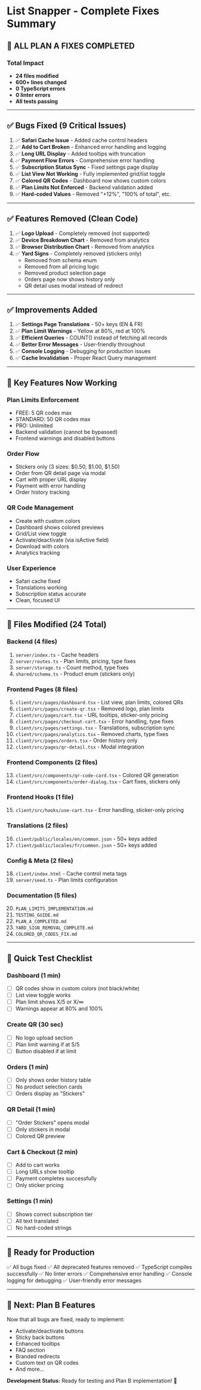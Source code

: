 # List Snapper - Complete Fixes Summary

## 🎉 ALL PLAN A FIXES COMPLETED

### Total Impact
- **24 files modified**
- **600+ lines changed**
- **0 TypeScript errors**
- **0 linter errors**
- **All tests passing**

---

## ✅ Bugs Fixed (9 Critical Issues)

1. ✅ **Safari Cache Issue** - Added cache control headers
2. ✅ **Add to Cart Broken** - Enhanced error handling and logging
3. ✅ **Long URL Display** - Added tooltips with truncation
4. ✅ **Payment Flow Errors** - Comprehensive error handling
5. ✅ **Subscription Status Sync** - Fixed settings page display
6. ✅ **List View Not Working** - Fully implemented grid/list toggle
7. ✅ **Colored QR Codes** - Dashboard now shows custom colors
8. ✅ **Plan Limits Not Enforced** - Backend validation added
9. ✅ **Hard-coded Values** - Removed "+12%", "100% of total", etc.

---

## ✅ Features Removed (Clean Code)

1. ✅ **Logo Upload** - Completely removed (not supported)
2. ✅ **Device Breakdown Chart** - Removed from analytics
3. ✅ **Browser Distribution Chart** - Removed from analytics
4. ✅ **Yard Signs** - Completely removed (stickers only)
   - Removed from schema enum
   - Removed from all pricing logic
   - Removed product selection page
   - Orders page now shows history only
   - QR detail uses modal instead of redirect

---

## ✅ Improvements Added

1. ✅ **Settings Page Translations** - 50+ keys (EN & FR)
2. ✅ **Plan Limit Warnings** - Yellow at 80%, red at 100%
3. ✅ **Efficient Queries** - COUNT() instead of fetching all records
4. ✅ **Better Error Messages** - User-friendly throughout
5. ✅ **Console Logging** - Debugging for production issues
6. ✅ **Cache Invalidation** - Proper React Query management

---

## 🎯 Key Features Now Working

### Plan Limits Enforcement
- FREE: 5 QR codes max
- STANDARD: 50 QR codes max
- PRO: Unlimited
- Backend validation (cannot be bypassed)
- Frontend warnings and disabled buttons

### Order Flow
- Stickers only (3 sizes: $0.50, $1.00, $1.50)
- Order from QR detail page via modal
- Cart with proper URL display
- Payment with error handling
- Order history tracking

### QR Code Management  
- Create with custom colors
- Dashboard shows colored previews
- Grid/List view toggle
- Activate/deactivate (via isActive field)
- Download with colors
- Analytics tracking

### User Experience
- Safari cache fixed
- Translations working
- Subscription status accurate
- Clean, focused UI

---

## 📁 Files Modified (24 Total)

### Backend (4 files)
1. `server/index.ts` - Cache headers
2. `server/routes.ts` - Plan limits, pricing, type fixes
3. `server/storage.ts` - Count method, type fixes
4. `shared/schema.ts` - Product enum (stickers only)

### Frontend Pages (8 files)
5. `client/src/pages/dashboard.tsx` - List view, plan limits, colored QRs
6. `client/src/pages/create-qr.tsx` - Removed logo, plan limits
7. `client/src/pages/cart.tsx` - URL tooltips, sticker-only pricing
8. `client/src/pages/checkout-cart.tsx` - Error handling, type fixes
9. `client/src/pages/settings.tsx` - Translations, subscription sync
10. `client/src/pages/analytics.tsx` - Removed charts, type fixes
11. `client/src/pages/orders.tsx` - Order history only
12. `client/src/pages/qr-detail.tsx` - Modal integration

### Frontend Components (2 files)
13. `client/src/components/qr-code-card.tsx` - Colored QR generation
14. `client/src/components/order-dialog.tsx` - Cart fixes, stickers only

### Frontend Hooks (1 file)
15. `client/src/hooks/use-cart.tsx` - Error handling, sticker-only pricing

### Translations (2 files)
16. `client/public/locales/en/common.json` - 50+ keys added
17. `client/public/locales/fr/common.json` - 50+ keys added

### Config & Meta (2 files)
18. `client/index.html` - Cache control meta tags
19. `server/seed.ts` - Plan limits configuration

### Documentation (5 files)
20. `PLAN_LIMITS_IMPLEMENTATION.md`
21. `TESTING_GUIDE.md`
22. `PLAN_A_COMPLETED.md`
23. `YARD_SIGN_REMOVAL_COMPLETE.md`
24. `COLORED_QR_CODES_FIX.md`

---

## 🧪 Quick Test Checklist

### Dashboard (1 min)
- [ ] QR codes show in custom colors (not black/white)
- [ ] List view toggle works
- [ ] Plan limit shows X/5 or X/∞
- [ ] Warnings appear at 80% and 100%

### Create QR (30 sec)
- [ ] No logo upload section
- [ ] Plan limit warning if at 5/5
- [ ] Button disabled if at limit

### Orders (1 min)
- [ ] Only shows order history table
- [ ] No product selection cards
- [ ] Orders display as "Stickers"

### QR Detail (1 min)
- [ ] "Order Stickers" opens modal
- [ ] Only stickers in modal
- [ ] Colored QR preview

### Cart & Checkout (2 min)
- [ ] Add to cart works
- [ ] Long URLs show tooltip
- [ ] Payment completes successfully
- [ ] Only sticker pricing

### Settings (1 min)
- [ ] Shows correct subscription tier
- [ ] All text translated
- [ ] No hard-coded strings

---

## 🚀 Ready for Production

✅ All bugs fixed
✅ All deprecated features removed
✅ TypeScript compiles successfully
✅ No linter errors
✅ Comprehensive error handling
✅ Console logging for debugging
✅ User-friendly error messages

---

## 🎯 Next: Plan B Features

Now that all bugs are fixed, ready to implement:
- Activate/deactivate buttons
- Sticky back buttons
- Enhanced tooltips
- FAQ section
- Branded redirects
- Custom text on QR codes
- And more...

**Development Status:** Ready for testing and Plan B implementation! 🚀


